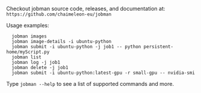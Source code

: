 
Checkout jobman source code, releases, and documentation at: `https://github.com/chaimeleon-eu/jobman`


Usage examples:
```
  jobman images
  jobman image-details -i ubuntu-python
  jobman submit -i ubuntu-python -j job1 -- python persistent-home/myScript.py
  jobman list
  jobman log -j job1
  jobman delete -j job1
  jobman submit -i ubuntu-python:latest-gpu -r small-gpu -- nvidia-smi
```
Type `jobman --help` to see a  list of supported commands and more.
